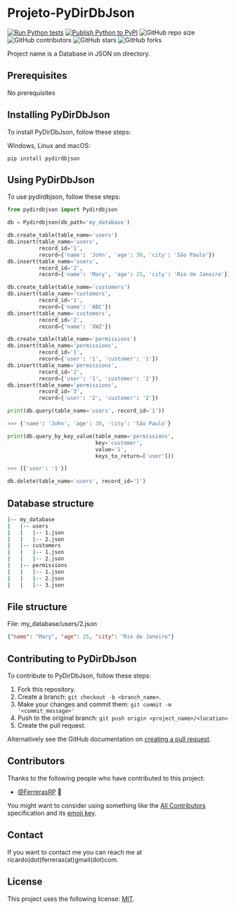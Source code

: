 # Projeto-PyDirDbJson

[![Run Python tests](https://github.com/FerrerasRP/Projeto-PyDirDbJson/actions/workflows/test.yml/badge.svg)](https://github.com/FerrerasRP/Projeto-PyDirDbJson/actions/workflows/test.yml)
[![Publish Python to PyPI](https://github.com/FerrerasRP/Projeto-PyDirDbJson/actions/workflows/publish_to_pypi.yml/badge.svg)](https://github.com/FerrerasRP/Projeto-PyDirDbJson/actions/workflows/publish_to_pypi.yml)
![GitHub repo size](https://img.shields.io/github/repo-size/FerrerasRP/Projeto-PyDirDbJson)
![GitHub contributors](https://img.shields.io/github/contributors/FerrerasRP/Projeto-PyDirDbJson)
![GitHub stars](https://img.shields.io/github/stars/FerrerasRp/Projeto-PyDirDbJson)
![GitHub forks](https://img.shields.io/github/forks/FerrerasRP/Projeto-PyDirDbJson)

Project name is a Database in JSON on directory.

## Prerequisites

No prerequisites

## Installing PyDirDbJson

To install PyDirDbJson, follow these steps:

Windows, Linux and macOS:
```
pip install pydirdbjson
```

## Using PyDirDbJson

To use pydirdbjson, follow these steps:

```python
from pydirdbjson import Pydirdbjson
```

```python
db = Pydirdbjson(db_path='my_database')

db.create_table(table_name='users')
db.insert(table_name='users',
          record_id='1',
          record={'name': 'John', 'age': 30, 'city': 'São Paulo'})
db.insert(table_name='users',
          record_id='2',
          record={'name': 'Mary', 'age': 25, 'city': 'Rio de Janeiro'})

db.create_table(table_name='customers')
db.insert(table_name='customers',
          record_id='1',
          record={'name': 'ABC'})
db.insert(table_name='customers',
          record_id='2',
          record={'name': 'XWZ'})

db.create_table(table_name='permissions')
db.insert(table_name='permissions',
          record_id='1',
          record={'user': '1', 'customer': '1'})
db.insert(table_name='permissions',
          record_id='2',
          record={'user': '1', 'customer': '2'})
db.insert(table_name='permissions',
          record_id='3',
          record={'user': '2', 'customer': '2'})
```

```python
print(db.query(table_name='users', record_id='1'))

>>> {'name': 'John', 'age': 30, 'city': 'São Paulo'}

print(db.query_by_key_value(table_name='permissions',
                            key='customer',
                            value='1',
                            keys_to_return=['user']))

>>> [{'user': '1'}]
```

```python
db.delete(table_name='users', record_id='1')
```

## Database structure

```bash
|-- my_database
|   |-- users
|   |   |-- 1.json
|   |   |-- 2.json
|   |-- customers
|   |   |-- 1.json
|   |   |-- 2.json
|   |-- permissions
|   |   |-- 1.json
|   |   |-- 2.json
|   |   |-- 3.json
```

## File structure


File: my_database/users/2.json

```json
{"name": "Mary", "age": 25, "city": "Rio de Janeiro"}
```

## Contributing to PyDirDbJson

To contribute to PyDirDbJson, follow these steps:

1. Fork this repository.
2. Create a branch: `git checkout -b <branch_name>`.
3. Make your changes and commit them: `git commit -m '<commit_message>'`
4. Push to the original branch: `git push origin <project_name>/<location>`
5. Create the pull request.

Alternatively see the GitHub documentation on [creating a pull request](https://help.github.com/en/github/collaborating-with-issues-and-pull-requests/creating-a-pull-request).

## Contributors

Thanks to the following people who have contributed to this project:

* [@FerrerasRP](https://github.com/FerrerasRP) 📖

You might want to consider using something like the [All Contributors](https://github.com/all-contributors/all-contributors) specification and its [emoji key](https://allcontributors.org/docs/en/emoji-key).

## Contact

If you want to contact me you can reach me at ricardo(dot)ferreras(at)gmail(dot)com.

## License

This project uses the following license: [MIT](LICENSE).
